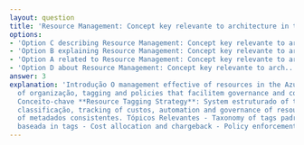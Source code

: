 ```yaml
---
layout: question
title: 'Resource Management: Concept key relevante to architecture in the Azure'
options:
- 'Option C describing Resource Management: Concept key relevante to arch...'
- 'Option B explaining Resource Management: Concept key relevante to arch...'
- 'Option A related to Resource Management: Concept key relevante to arch...'
- 'Option D about Resource Management: Concept key relevante to arch...'
answer: 3
explanation: 'Introdução O management effective of resources in the Azure requer strategies
  of organização, tagging and policies that facilitem governance and control of custos.
  Conceito-chave **Resource Tagging Strategy**: System estruturado of tags that permite
  classificação, tracking of custos, automation and governance of resources through
  of metadados consistentes. Tópicos Relevantes - Taxonomy of tags padronizada - Automation
  baseada in tags - Cost allocation and chargeback - Policy enforcement...'
---
```


